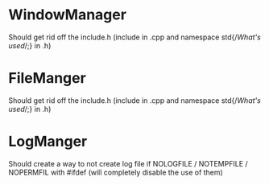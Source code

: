 # WindowManager
Should get rid off the include.h (include in .cpp and namespace std{/*What's used*/;} in .h)
# FileManger
Should get rid off the include.h (include in .cpp and namespace std{/*What's used*/;} in .h)
# LogManger
Should create a way to not create log file if NOLOGFILE / NOTEMPFILE / NOPERMFIL with #ifdef (will completely disable the use of them)
